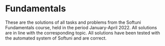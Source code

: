 # Fundamentals
These are the solutions of all tasks and problems from the Softuni Fundamentals course, held in the period January-April 2022.
All solutions are in line with the corresponding topic.
All solutions have been tested with the automated system of Softuni and are correct.
